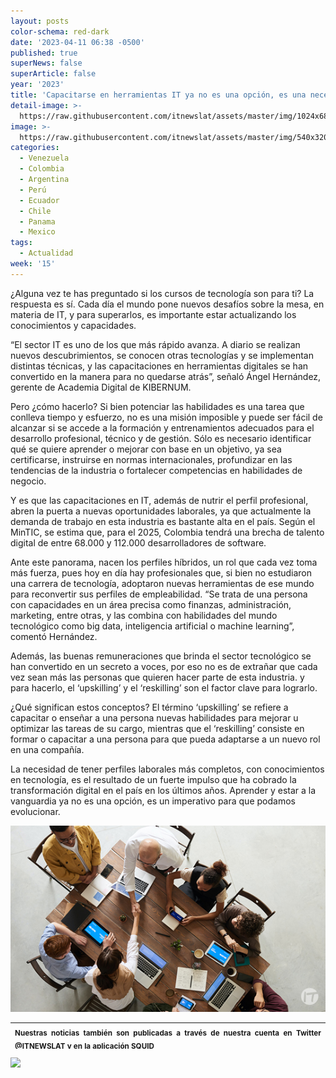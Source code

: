 ```yaml
---
layout: posts
color-schema: red-dark
date: '2023-04-11 06:38 -0500'
published: true
superNews: false
superArticle: false
year: '2023'
title: 'Capacitarse en herramientas IT ya no es una opción, es una necesidad '
detail-image: >-
  https://raw.githubusercontent.com/itnewslat/assets/master/img/1024x680/acuerdo-en-reunion-g.jpg
image: >-
  https://raw.githubusercontent.com/itnewslat/assets/master/img/540x320/acuerdo-en-reunion-p.jpg
categories:
  - Venezuela
  - Colombia
  - Argentina
  - Perú
  - Ecuador
  - Chile
  - Panama
  - Mexico
tags:
  - Actualidad
week: '15'
---
```

¿Alguna vez te has preguntado si los cursos de tecnología son para ti? La respuesta es sí. Cada día el mundo pone nuevos desafíos sobre la mesa, en materia de IT, y para superarlos, es importante estar actualizando los conocimientos y capacidades.
 
“El sector IT es uno de los que más rápido avanza. A diario se realizan nuevos descubrimientos, se conocen otras tecnologías y se implementan distintas técnicas, y las capacitaciones en herramientas digitales se han convertido en la manera para no quedarse atrás”, señaló Ángel Hernández, gerente de Academia Digital de KIBERNUM.
 
Pero ¿cómo hacerlo? Si bien potenciar las habilidades es una tarea que conlleva tiempo y esfuerzo, no es una misión imposible y puede ser fácil de alcanzar si se accede a la formación y entrenamientos adecuados para el desarrollo profesional, técnico y de gestión. Sólo es necesario identificar qué se quiere aprender o mejorar con base en un objetivo, ya sea certificarse, instruirse en normas internacionales, profundizar en las tendencias de la industria o fortalecer competencias en habilidades de negocio.
 
Y es que las capacitaciones en IT, además de nutrir el perfil profesional, abren la puerta a nuevas oportunidades laborales, ya que actualmente la demanda de trabajo en esta industria es bastante alta en el país. Según el MinTIC, se estima que, para el 2025, Colombia tendrá una brecha de talento digital de entre 68.000 y 112.000 desarrolladores de software.
 
Ante este panorama, nacen los perfiles híbridos, un rol que cada vez toma más fuerza, pues hoy en día hay profesionales que, si bien no estudiaron una carrera de tecnología, adoptaron nuevas herramientas de ese mundo para reconvertir sus perfiles de empleabilidad. “Se trata de una persona con capacidades en un área precisa como finanzas, administración, marketing, entre otras, y las combina con habilidades del mundo tecnológico como big data, inteligencia artificial o machine learning”, comentó Hernández.
 
Además, las buenas remuneraciones que brinda el sector tecnológico se han convertido en un secreto a voces, por eso no es de extrañar que cada vez sean más las personas que quieren hacer parte de esta industria. y para hacerlo, el ‘upskilling’ y el ‘reskilling’ son el factor clave para lograrlo.
 
¿Qué significan estos conceptos? El término ‘upskilling’ se refiere a capacitar o enseñar a una persona nuevas habilidades para mejorar u optimizar las tareas de su cargo, mientras que el ‘reskilling’ consiste en formar o capacitar a una persona para que pueda adaptarse a un nuevo rol en una compañía.
 
La necesidad de tener perfiles laborales más completos, con conocimientos en tecnología, es el resultado de un fuerte impulso que ha cobrado la transformación digital en el país en los últimos años. Aprender y estar a la vanguardia ya no es una opción, es un imperativo para que podamos evolucionar.

![](https://raw.githubusercontent.com/itnewslat/assets/master/img/540x320/acuerdo-en-reunion-p.jpg)

<table style="height: 42px;" width="569">
<tbody>
<tr>
<td style="text-align: justify;"><sub><strong>Nuestras noticias también son publicadas a través de nuestra cuenta en Twitter <a href="https://twitter.com/itnewslat?lang=es">@ITNEWSLAT</a> y en la aplicación <a href="https://squidapp.co/en/">SQUID</a></strong></sub></td>
</tr>
</tbody>
</table>
<img src="https://tracker.metricool.com/c3po.jpg?hash=56f88a41e39ab42c063cc51676587a04"/>